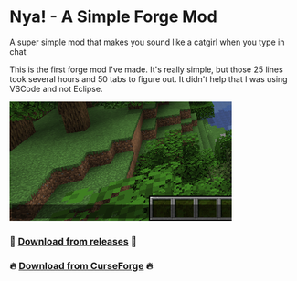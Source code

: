 # Nya! - A Simple Forge Mod

A super simple mod that makes you sound like a catgirl when you type in chat

This is the first forge mod I've made. It's really simple, but those 25 lines took several hours and 50 tabs to figure out. It didn't help that I was using VSCode and not Eclipse.

![A gif showing off the mod](images/demo.gif)

### 💾 [Download from releases](https://github.com/GunnerBasil/nya/releases/latest) 💾
### 🔥 [Download from CurseForge](https://www.curseforge.com/minecraft/mc-mods/nya/files) 🔥